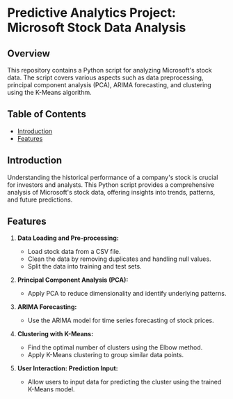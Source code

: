 # Predictive Analytics Project: Microsoft Stock Data Analysis

## Overview

This repository contains a Python script for analyzing Microsoft's stock data. The script covers various aspects such as data preprocessing, principal component analysis (PCA), ARIMA forecasting, and clustering using the K-Means algorithm.

## Table of Contents

- [Introduction](#introduction)
- [Features](#features)

## Introduction

Understanding the historical performance of a company's stock is crucial for investors and analysts. This Python script provides a comprehensive analysis of Microsoft's stock data, offering insights into trends, patterns, and future predictions.

## Features

1. **Data Loading and Pre-processing:**
   - Load stock data from a CSV file.
   - Clean the data by removing duplicates and handling null values.
   - Split the data into training and test sets.

2. **Principal Component Analysis (PCA):**
   - Apply PCA to reduce dimensionality and identify underlying patterns.

3. **ARIMA Forecasting:**
   - Use the ARIMA model for time series forecasting of stock prices.

4. **Clustering with K-Means:**
   - Find the optimal number of clusters using the Elbow method.
   - Apply K-Means clustering to group similar data points.

5. **User Interaction: Prediction Input:**
   - Allow users to input data for predicting the cluster using the trained K-Means model.

